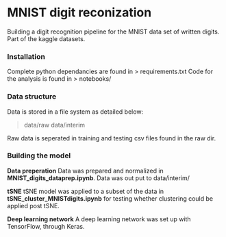 # MNIST digit reconization
Building a digit recognition pipeline for the MNIST data set of written digits. Part of the kaggle datasets.

### Installation

Complete python dependancies are found in > requirements.txt
Code for the analysis is found in > notebooks/


### Data structure
Data is stored in a file system as detailed below:

> data/raw
> data/interim

Raw data is seperated in training and testing csv files found in the raw dir.

### Building the model
**Data preperation**
Data was prepared and normalized in **MNIST_digits_dataprep.ipynb**. Data was out put to data/interim/

**tSNE**
tSNE model was applied to a subset of the data in **tSNE_cluster_MNISTdigits.ipynb** for testing whether clustering could be applied post tSNE.

**Deep learning network**
A deep learning network was set up with TensorFlow, through Keras.
